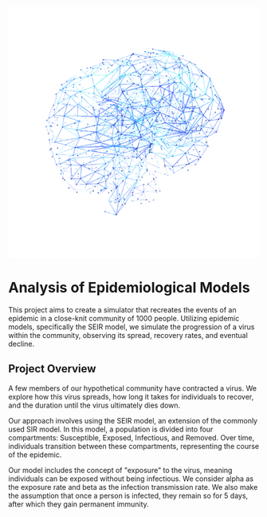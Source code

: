 ![](https://github.com/oishiqnd/Network-Analysis/blob/main/giphy.gif)

# Analysis of Epidemiological Models

This project aims to create a simulator that recreates the events of an epidemic in a close-knit community of 1000 people. Utilizing epidemic models, specifically the SEIR model, we simulate the progression of a virus within the community, observing its spread, recovery rates, and eventual decline.

## Project Overview
A few members of our hypothetical community have contracted a virus. We explore how this virus spreads, how long it takes for individuals to recover, and the duration until the virus ultimately dies down.

Our approach involves using the SEIR model, an extension of the commonly used SIR model. In this model, a population is divided into four compartments: Susceptible, Exposed, Infectious, and Removed. Over time, individuals transition between these compartments, representing the course of the epidemic.

Our model includes the concept of "exposure" to the virus, meaning individuals can be exposed without being infectious. We consider alpha as the exposure rate and beta as the infection transmission rate. We also make the assumption that once a person is infected, they remain so for 5 days, after which they gain permanent immunity.

